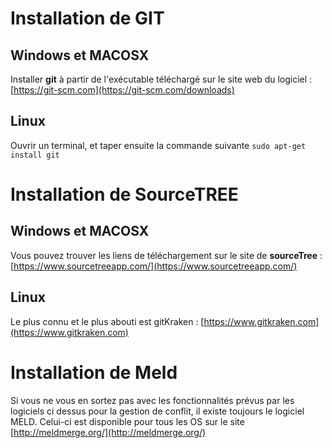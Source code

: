 # Installation de GIT

## Windows et MACOSX

Installer **git** à partir de l'exécutable téléchargé sur le site web du logiciel : [https://git-scm.com](https://git-scm.com/downloads)

## Linux

Ouvrir un terminal, et taper ensuite la commande suivante
 `sudo apt-get install git`
 
# Installation de SourceTREE

## Windows et MACOSX

Vous pouvez trouver les liens de téléchargement sur le site de **sourceTree** : [https://www.sourcetreeapp.com/](https://www.sourcetreeapp.com/)

## Linux

Le plus connu et le plus abouti est gitKraken : [https://www.gitkraken.com](https://www.gitkraken.com)

# Installation de Meld
 
Si vous ne vous en sortez pas avec les fonctionnalités prévus par les logiciels ci dessus pour la gestion de conflit, il existe toujours le logiciel MELD. Celui-ci est disponible pour tous les OS sur le site [http://meldmerge.org/](http://meldmerge.org/)


